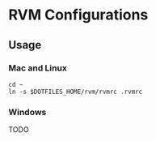 RVM Configurations
==================

Usage
-----

### Mac and Linux ###

```shell
cd ~
ln -s $DOTFILES_HOME/rvm/rvmrc .rvmrc
```

### Windows ###

TODO
